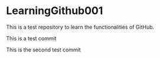 # LearningGithub001
This is a test repository to learn the functionalities of GitHub.

This is a test commit

This is the second test commit
